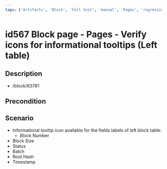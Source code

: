 ```yaml
---
tags: ['Artifacts', 'Block', 'Full test', 'manual', 'Pages', 'regression', 'Tooltip', 'Active']
---
```


# id567 Block page - Pages - Verify icons for informational tooltips (Left table)

## Description
  - /block/63781

## Precondition


## Scenario
- Informational tooltip icon available for the fields labels of left block table:
    - Block Number
- Block Size
- Status
- Batch
- Root Hash
- Timestamp
